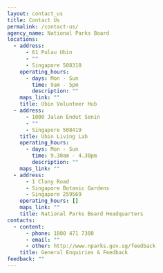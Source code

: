```yaml
---
layout: contact_us
title: Contact Us
permalink: /contact-us/
agency_name: National Parks Board
locations:
  - address:
      - 61 Pulau Ubin
      - ""
      - Singapore 508310
    operating_hours:
      - days: Mon - Sun
        time: 9am - 5pm
        description: ""
    maps_link: ""
    title: Ubin Volunteer Hub
  - address:
      - 1000 Jalan Endut Senin
      - ""
      - Singapore 508419
    title: Ubin Living Lab
    operating_hours:
      - days: Mon - Sun
        time: 9.30am - 4.30pm
        description: ""
    maps_link: ""
  - address:
      - 1 Cluny Road
      - Singapore Botanic Gardens
      - Singapore 259569
    operating_hours: []
    maps_link: ""
    title: National Parks Board Headquarters
contacts:
  - content:
      - phone: 1800 471 7300
      - email: ""
      - other: http://www.nparks.gov.sg/feedback
    title: General Enquiries & Feedback
feedback: ""
---
```


